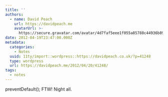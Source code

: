 ```yaml
---
title: ''
authors:
  - name: David Peach
    url: https://davidpeach.me
    avatarUrl: >-
      https://secure.gravatar.com/avatar/4d7faf5eee1f055a85788c44936b8995eaab6dfb004e7854ec747ccb272e91ee?s=96&d=mm&r=g
date: 2012-04-19T23:47:00.000Z
metadata:
  categories:
    - Notes
  uuid: 11ty/import::wordpress::https://davidpeach.co.uk/?p=41248
  type: wordpress
  url: https://davidpeach.me/2012/04/20/41248/
tags:
  - notes
---
```

preventDefault(); FTW! Night all.